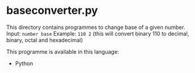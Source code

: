 # baseconverter.py

This directory contains programmes to change base of a given number.
Input: `number base`
Example: `110 2` (this will convert binary 110 to decimal, binary, octal and hexadecimal)

This programme is available in this language:
* Python
